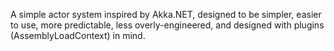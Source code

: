 
A simple actor system inspired by Akka.NET, designed to be simpler, easier to use, more predictable, less overly-engineered, and designed with plugins (AssemblyLoadContext) in mind.
